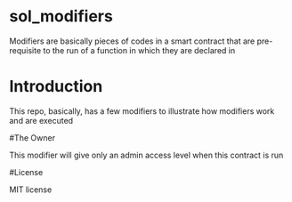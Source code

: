 # sol_modifiers

Modifiers are basically pieces of codes in a smart contract that are pre-requisite to the run of a function in which they are declared in

# Introduction
This repo, basically, has a few modifiers to illustrate how modifiers work and are executed

#The Owner

This modifier will give only an admin access level when this contract is run 

#License

MIT license
